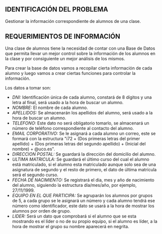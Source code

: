 **IDENTIFICACIÓN DEL PROBLEMA**
---
Gestionar la información correspondiente de alumnos de una clase.


**REQUERIMIENTOS DE INFORMACIÓN**
---
Una clase de alumnos tiene la necesidad de contar con una Base de Datos que
permita llevar un mejor control sobre la información de los alumnos en la clase
y por consiguiente un mejor análisis de los mismos.

Para crear la base de datos vamos a recopilar cierta información de cada alumno
y luego vamos a crear ciertas funciones para controlar la información.

Los datos a tomar son:
- *DNI:* Identificación única de cada alumno, constará de 8 dígitos y una letra al
final, será usado a la hora de buscar un alumno.
- *NOMBRE:* El nombre de cada alumno.
- *APELLIDOS:* Se almacenarán los apellidos del alumno, será usado a la hora de
buscar un alumno.
- *TELEFONO:* Este dato no será obligatorio tomarlo, se almacenará un número de
teléfono correspondiente al contacto del alumno.
- *EMAIL CORPORATIVO:* Se le asignará a cada alumno un correo, este se formará
con la estructura "i72 + (Dos primeras letras del primer apellido) + (Dos
primeras letras del segundo apellido) + (Inicial del nombre) + @uco.es".
- *DIRECCION POSTAL:* Se guardará la dirección del domicilio del alumno.
- *ULTIMA MATRICULA:* Se guardará el último curso del cual el alumno está
matriculado, si el alumno esta matriculado aunque solo sea de una asignatura de
segundo y el resto de primero, el dato de última matrícula será el segundo curso.
- *FECHA DE NACIMIENTO:* Se registrará el dia, mes y año de nacimiento del alumno,
siguiendo la estructura día/mes/año, por ejemplo, 27/11/1999.
- *EQUIPO EN EL QUE PARTICIPA:* Se agruparán los alumnos por grupos de 5, a cada
grupo se le asignará un número y cada alumno tendrá ese número como identificador,
este dato se usará a la hora de mostrar los alumnos por orden de grupo.
- *LIDER:* Será un dato que comprobará si el alumno que se esta mostrando es el
líder o no de su propio equipo, si el alumno es líder, a la hora de mostrar el
grupo su nombre aparecerá en negrita.
